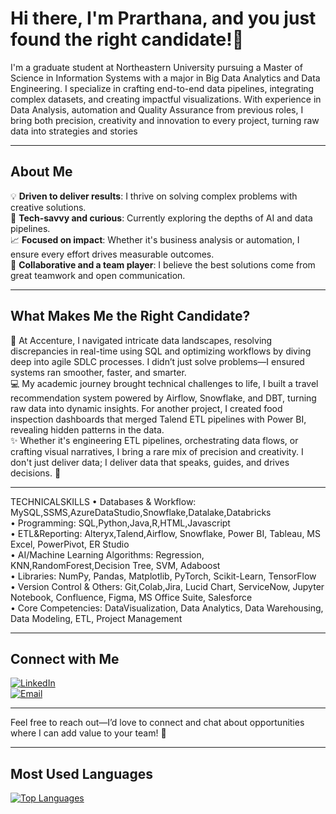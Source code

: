 # Hi there, I'm Prarthana, and you just found the right candidate!👋

I'm a graduate student at Northeastern University pursuing a Master of Science in Information Systems with a major in Big Data Analytics and Data Engineering. I specialize in crafting end-to-end data pipelines, integrating complex datasets, and creating impactful visualizations. With experience in Data Analysis, automation and Quality Assurance from previous roles, I bring both precision, creativity and innovation to every project, turning raw data into strategies and stories

---

## About Me  

💡 **Driven to deliver results**: I thrive on solving complex problems with creative solutions.  
🤖 **Tech-savvy and curious**: Currently exploring the depths of AI and data pipelines.  
📈 **Focused on impact**: Whether it's business analysis or automation, I ensure every effort drives measurable outcomes.  
🤝 **Collaborative and a team player**: I believe the best solutions come from great teamwork and open communication.

---
## What Makes Me the Right Candidate?  

🎯 At Accenture, I navigated intricate data landscapes, resolving discrepancies in real-time using SQL and optimizing workflows by diving deep into agile SDLC processes. I didn’t just solve problems—I ensured systems ran smoother, faster, and smarter.  
💻 My academic journey brought technical challenges to life, I built a travel recommendation system powered by Airflow, Snowflake, and DBT, turning raw data into dynamic insights. For another project, I created food inspection dashboards that merged Talend ETL pipelines with Power BI, revealing hidden patterns in the data.  
✨ Whether it's engineering ETL pipelines, orchestrating data flows, or crafting visual narratives, I bring a rare mix of precision and creativity. I don't just deliver data; I deliver data that speaks, guides, and drives decisions. 🚀  

---

TECHNICALSKILLS
 • Databases & Workflow: MySQL,SSMS,AzureDataStudio,Snowflake,Datalake,Databricks  
 • Programming: SQL,Python,Java,R,HTML,Javascript  
 • ETL&Reporting: Alteryx,Talend,Airflow, Snowflake, Power BI, Tableau, MS Excel, PowerPivot, ER Studio  
 • AI/Machine Learning Algorithms: Regression, KNN,RandomForest,Decision Tree, SVM, Adaboost  
 • Libraries: NumPy, Pandas, Matplotlib, PyTorch, Scikit-Learn, TensorFlow  
 • Version Control & Others: Git,Colab,Jira, Lucid Chart, ServiceNow, Jupyter Notebook, Confluence, Figma, MS Office Suite, Salesforce  
 • Core Competencies: DataVisualization, Data Analytics, Data Warehousing, Data Modeling, ETL, Project Management   

---

## Connect with Me  

[![LinkedIn](https://img.shields.io/badge/LinkedIn-blue?style=for-the-badge&logo=linkedin)](https://www.linkedin.com/in/prarthanaganeshshetty/)  
[![Email](https://img.shields.io/badge/Email-red?style=for-the-badge&logo=gmail)](mailto:shetty.prar@northeastern.edu)  

---

Feel free to reach out—I’d love to connect and chat about opportunities where I can add value to your team! 🚀  

---
## Most Used Languages  

[![Top Languages](https://github-readme-stats.vercel.app/api/top-langs/?username=prarthanashetty29&layout=compact&theme=radical)](https://github.com/anuraghazra/github-readme-stats)  

